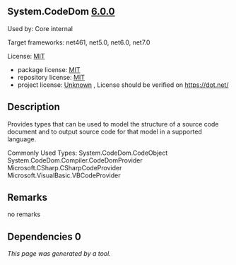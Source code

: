 System.CodeDom [6.0.0](https://www.nuget.org/packages/System.CodeDom/6.0.0)
--------------------

Used by: Core internal

Target frameworks: net461, net5.0, net6.0, net7.0

License: [MIT](../../../../licenses/mit) 

- package license: [MIT](https://licenses.nuget.org/MIT) 
- repository license: [MIT](https://github.com/dotnet/runtime) 
- project license: [Unknown](https://dot.net/) , License should be verified on https://dot.net/

Description
-----------
Provides types that can be used to model the structure of a source code document and to output source code for that model in a supported language.

Commonly Used Types:
System.CodeDom.CodeObject
System.CodeDom.Compiler.CodeDomProvider
Microsoft.CSharp.CSharpCodeProvider
Microsoft.VisualBasic.VBCodeProvider

Remarks
-----------
no remarks


Dependencies 0
-----------


*This page was generated by a tool.*